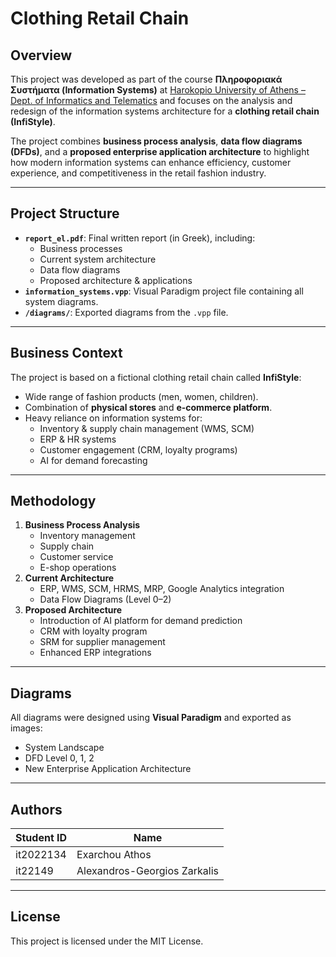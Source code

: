 # Clothing Retail Chain

## Overview
This project was developed as part of the course **Πληροφοριακά Συστήματα (Information Systems)** at [Harokopio University of Athens – Dept. of Informatics and Telematics](https://www.dit.hua.gr) and focuses on the analysis and redesign of the information systems architecture for a **clothing retail chain (InfiStyle)**.

The project combines **business process analysis**, **data flow diagrams (DFDs)**, and a **proposed enterprise application architecture** to highlight how modern information systems can enhance efficiency, customer experience, and competitiveness in the retail fashion industry.

---

## Project Structure
- **`report_el.pdf`**: Final written report (in Greek), including:
  - Business processes
  - Current system architecture
  - Data flow diagrams
  - Proposed architecture & applications
- **`information_systems.vpp`**: Visual Paradigm project file containing all system diagrams.
- **`/diagrams/`**: Exported diagrams from the `.vpp` file.

---

## Business Context
The project is based on a fictional clothing retail chain called **InfiStyle**:
- Wide range of fashion products (men, women, children).
- Combination of **physical stores** and **e-commerce platform**.
- Heavy reliance on information systems for:
  - Inventory & supply chain management (WMS, SCM)
  - ERP & HR systems
  - Customer engagement (CRM, loyalty programs)
  - AI for demand forecasting

---

## Methodology
1. **Business Process Analysis**
   - Inventory management
   - Supply chain
   - Customer service
   - E-shop operations
2. **Current Architecture**
   - ERP, WMS, SCM, HRMS, MRP, Google Analytics integration
   - Data Flow Diagrams (Level 0–2)
3. **Proposed Architecture**
   - Introduction of AI platform for demand prediction
   - CRM with loyalty program
   - SRM for supplier management
   - Enhanced ERP integrations

---

## Diagrams
All diagrams were designed using **Visual Paradigm** and exported as images:
- System Landscape
- DFD Level 0, 1, 2
- New Enterprise Application Architecture

---

## Authors

| Student ID   | Name                          |
|--------------|-------------------------------|
| it2022134    | Exarchou Athos                |
| it22149      | Alexandros-Georgios Zarkalis  |

---

## License
This project is licensed under the MIT License.

